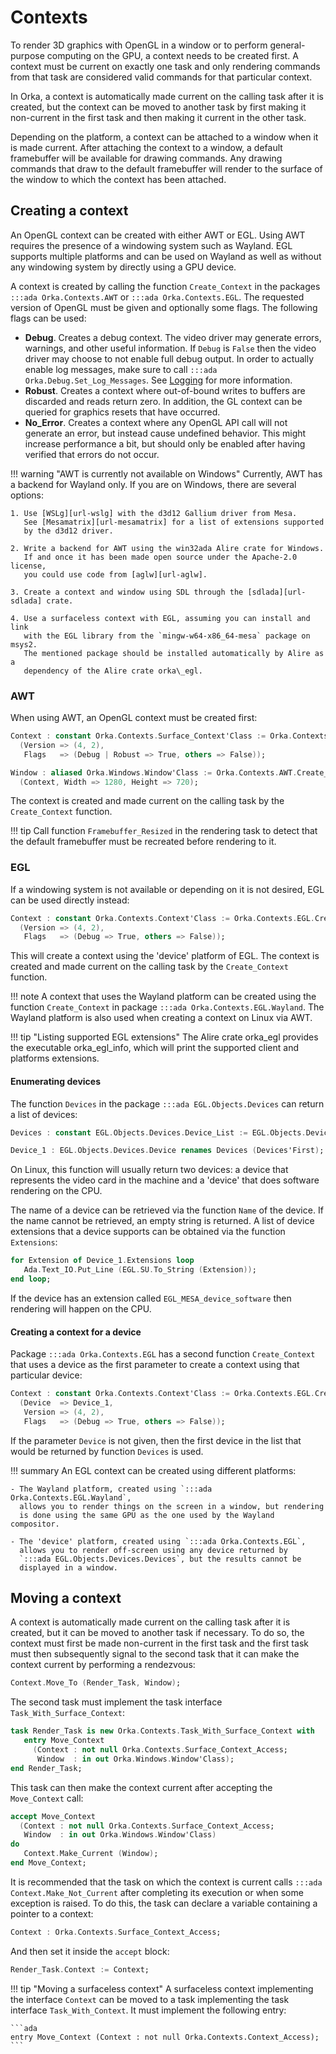 # Contexts

To render 3D graphics with OpenGL in a window or to perform general-purpose
computing on the GPU, a context needs to be created first. A context must
be current on exactly one task and only rendering commands from that task
are considered valid commands for that particular context.

In Orka, a context is automatically made current on the calling task after
it is created, but the context can be moved to another task by first making
it non-current in the first task and then making it current in the other task.

Depending on the platform, a context can be attached to a window when it is
made current. After attaching the context to a window, a default framebuffer
will be available for drawing commands. Any drawing commands that draw to
the default framebuffer will render to the surface of the window to which
the context has been attached.

## Creating a context

An OpenGL context can be created with either AWT or EGL.
Using AWT requires the presence of a windowing system such
as Wayland.
EGL supports multiple platforms and can be used on Wayland as well
as without any windowing system by directly using a GPU device.

A context is created by calling the function `Create_Context` in the packages
`:::ada Orka.Contexts.AWT` or `:::ada Orka.Contexts.EGL`.
The requested version of OpenGL must be given and optionally some flags.
The following flags can be used:

- **Debug**. Creates a debug context. The video driver may generate errors,
  warnings, and other useful information. If `Debug` is `False` then the
  video driver may choose to not enable full debug output. In order to
  actually enable log messages, make sure to call `:::ada Orka.Debug.Set_Log_Messages`.
  See [Logging](/logging/#opengl-debugging) for more information.
- **Robust**. Creates a context where out-of-bound writes to buffers are
  discarded and reads return zero. In addition, the GL context can be queried
  for graphics resets that have occurred.
- **No_Error**. Creates a context where any OpenGL API call will not generate
  an error, but instead cause undefined behavior. This might increase performance
  a bit, but should only be enabled after having verified that errors do not
  occur.

!!! warning "AWT is currently not available on Windows"
    Currently, AWT has a backend for Wayland only. If you are on Windows, there
    are several options:

    1. Use [WSLg][url-wslg] with the d3d12 Gallium driver from Mesa.
       See [Mesamatrix][url-mesamatrix] for a list of extensions supported
       by the d3d12 driver.

    2. Write a backend for AWT using the win32ada Alire crate for Windows.
       If and once it has been made open source under the Apache-2.0 license,
       you could use code from [aglw][url-aglw].

    3. Create a context and window using SDL through the [sdlada][url-sdlada] crate.

    4. Use a surfaceless context with EGL, assuming you can install and link
       with the EGL library from the `mingw-w64-x86_64-mesa` package on msys2.
       The mentioned package should be installed automatically by Alire as a
       dependency of the Alire crate orka\_egl.

### AWT

When using AWT, an OpenGL context must be created first:

```ada
Context : constant Orka.Contexts.Surface_Context'Class := Orka.Contexts.AWT.Create_Context
  (Version => (4, 2),
   Flags   => (Debug | Robust => True, others => False));

Window : aliased Orka.Windows.Window'Class := Orka.Contexts.AWT.Create_Window
  (Context, Width => 1280, Height => 720);
```

The context is created and made current on the calling task by the `Create_Context`
function.

!!! tip
    Call function `Framebuffer_Resized` in the rendering task to detect
    that the default framebuffer must be recreated before rendering to it.

### EGL

If a windowing system is not available or depending on it is not desired,
EGL can be used directly instead:

```ada
Context : constant Orka.Contexts.Context'Class := Orka.Contexts.EGL.Create_Context
  (Version => (4, 2),
   Flags   => (Debug => True, others => False));
```

This will create a context using the 'device' platform of EGL.
The context is created and made current on the calling task by the `Create_Context`
function.

!!! note
    A context that uses the Wayland platform can be created using the function
    `Create_Context` in package `:::ada Orka.Contexts.EGL.Wayland`.
    The Wayland platform is also used when creating a context on Linux via AWT.

!!! tip "Listing supported EGL extensions"
    The Alire crate orka\_egl provides the executable orka\_egl\_info, which will print
    the supported client and platforms extensions.

#### Enumerating devices

The function `Devices` in the package `:::ada EGL.Objects.Devices` can return
a list of devices:

```ada
Devices : constant EGL.Objects.Devices.Device_List := EGL.Objects.Devices.Devices;

Device_1 : EGL.Objects.Devices.Device renames Devices (Devices'First);
```

On Linux, this function will usually return two devices: a device that
represents the video card in the machine and a 'device' that does software
rendering on the CPU.

The name of a device can be retrieved via the function `Name` of the device.
If the name cannot be retrieved, an empty string is returned. A list of device
extensions that a device supports can be obtained via the function `Extensions`:

```ada
for Extension of Device_1.Extensions loop
   Ada.Text_IO.Put_Line (EGL.SU.To_String (Extension));
end loop;
```

If the device has an extension called `EGL_MESA_device_software` then rendering
will happen on the CPU.

#### Creating a context for a device

Package `:::ada Orka.Contexts.EGL` has a second function `Create_Context` that
uses a device as the first parameter to create a context using that particular
device:

```ada
Context : constant Orka.Contexts.Context'Class := Orka.Contexts.EGL.Create_Context
  (Device  => Device_1,
   Version => (4, 2),
   Flags   => (Debug => True, others => False));
```

If the parameter `Device` is not given, then the first device in the list
that would be returned by function `Devices` is used.

!!! summary
    An EGL context can be created using different platforms:

    - The Wayland platform, created using `:::ada Orka.Contexts.EGL.Wayland`,
      allows you to render things on the screen in a window, but rendering
      is done using the same GPU as the one used by the Wayland compositor.

    - The 'device' platform, created using `:::ada Orka.Contexts.EGL`,
      allows you to render off-screen using any device returned by
      `:::ada EGL.Objects.Devices.Devices`, but the results cannot be
      displayed in a window.

## Moving a context

A context is automatically made current on the calling task after
it is created, but it can be moved to another task if necessary.
To do so, the context must first be made non-current in the first task
and the first task must then subsequently signal to the second task that
it can make the context current by performing a rendezvous:

```ada
Context.Move_To (Render_Task, Window);
```

The second task must implement the task interface `Task_With_Surface_Context`:

```ada
task Render_Task is new Orka.Contexts.Task_With_Surface_Context with
   entry Move_Context
     (Context : not null Orka.Contexts.Surface_Context_Access;
      Window  : in out Orka.Windows.Window'Class);
end Render_Task;
```

This  task can then make the context current after accepting the `Move_Context`
call:

```ada
accept Move_Context
  (Context : not null Orka.Contexts.Surface_Context_Access;
   Window  : in out Orka.Windows.Window'Class)
do
   Context.Make_Current (Window);
end Move_Context;
```

It is recommended that the task on which the context is current calls
`:::ada Context.Make_Not_Current` after completing its execution or when
some exception is raised. To do this, the task can declare a variable
containing a pointer to a context:

```ada
Context : Orka.Contexts.Surface_Context_Access;
```

And then set it inside the `accept` block:

```ada
Render_Task.Context := Context;
```

!!! tip "Moving a surfaceless context"
    A surfaceless context implementing the interface `Context` can be
    moved to a task implementing the task interface `Task_With_Context`.
    It must implement the following entry:

    ```ada
    entry Move_Context (Context : not null Orka.Contexts.Context_Access);
    ```

  [url-aglw]: https://github.com/ohenley/aglw
  [url-wslg]: https://github.com/microsoft/wslg
  [url-mesamatrix]: https://mesamatrix.net/
  [url-sdlada]: https://alire.ada.dev/crates/sdlada
